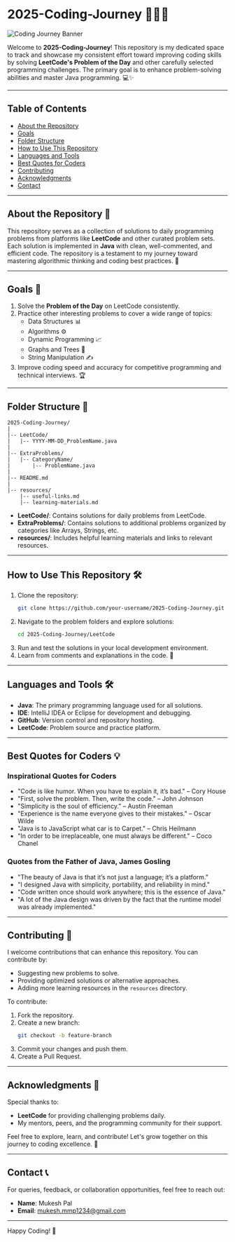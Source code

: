 # 2025-Coding-Journey 🚀👨‍💻

![Coding Journey Banner](https://user-images.githubusercontent.com/90236635/232446433-d5540fa2-fe28-4bb8-b929-cdb51fe61336.gif)

Welcome to **2025-Coding-Journey**! This repository is my dedicated space to track and showcase my consistent effort toward improving coding skills by solving **LeetCode's Problem of the Day** and other carefully selected programming challenges. The primary goal is to enhance problem-solving abilities and master Java programming. 💻✨

---

## Table of Contents

- [About the Repository](#about-the-repository)
- [Goals](#goals)
- [Folder Structure](#folder-structure)
- [How to Use This Repository](#how-to-use-this-repository)
- [Languages and Tools](#languages-and-tools)
- [Best Quotes for Coders](#best-quotes-for-coders)
- [Contributing](#contributing)
- [Acknowledgments](#acknowledgments)
- [Contact](#contact)

---

## About the Repository 📂

This repository serves as a collection of solutions to daily programming problems from platforms like **LeetCode** and other curated problem sets. Each solution is implemented in **Java** with clean, well-commented, and efficient code. The repository is a testament to my journey toward mastering algorithmic thinking and coding best practices. 🧠

---

## Goals 🎯

1. Solve the **Problem of the Day** on LeetCode consistently.
2. Practice other interesting problems to cover a wide range of topics:
   - Data Structures 📊
   - Algorithms ⚙️
   - Dynamic Programming 📈
   - Graphs and Trees 🌲
   - String Manipulation ✍️
3. Improve coding speed and accuracy for competitive programming and technical interviews. 🏆

---

## Folder Structure 📁

```
2025-Coding-Journey/
|
|-- LeetCode/
|   |-- YYYY-MM-DD_ProblemName.java
|
|-- ExtraProblems/
|   |-- CategoryName/
|       |-- ProblemName.java
|
|-- README.md
|
|-- resources/
    |-- useful-links.md
    |-- learning-materials.md
```

- **LeetCode/**: Contains solutions for daily problems from LeetCode.
- **ExtraProblems/**: Contains solutions to additional problems organized by categories like Arrays, Strings, etc.
- **resources/**: Includes helpful learning materials and links to relevant resources.

---

## How to Use This Repository 🛠️

1. Clone the repository:
   ```bash
   git clone https://github.com/your-username/2025-Coding-Journey.git
   ```
2. Navigate to the problem folders and explore solutions:
   ```bash
   cd 2025-Coding-Journey/LeetCode
   ```
3. Run and test the solutions in your local development environment.
4. Learn from comments and explanations in the code. 📖

---

## Languages and Tools 🛠️

- **Java**: The primary programming language used for all solutions.
- **IDE**: IntelliJ IDEA or Eclipse for development and debugging.
- **GitHub**: Version control and repository hosting.
- **LeetCode**: Problem source and practice platform.

---

## Best Quotes for Coders 💡

### Inspirational Quotes for Coders
- "Code is like humor. When you have to explain it, it’s bad." – Cory House
- "First, solve the problem. Then, write the code." – John Johnson
- "Simplicity is the soul of efficiency." – Austin Freeman
- "Experience is the name everyone gives to their mistakes." – Oscar Wilde
- "Java is to JavaScript what car is to Carpet." – Chris Heilmann
- "In order to be irreplaceable, one must always be different." – Coco Chanel

### Quotes from the Father of Java, James Gosling
- "The beauty of Java is that it’s not just a language; it’s a platform."
- "I designed Java with simplicity, portability, and reliability in mind."
- "Code written once should work anywhere; this is the essence of Java."
- "A lot of the Java design was driven by the fact that the runtime model was already implemented."

---

## Contributing 🤝

I welcome contributions that can enhance this repository. You can contribute by:
- Suggesting new problems to solve.
- Providing optimized solutions or alternative approaches.
- Adding more learning resources in the `resources` directory.

To contribute:
1. Fork the repository.
2. Create a new branch:
   ```bash
   git checkout -b feature-branch
   ```
3. Commit your changes and push them.
4. Create a Pull Request.

---

## Acknowledgments 🙌

Special thanks to:
- **LeetCode** for providing challenging problems daily.
- My mentors, peers, and the programming community for their support.

Feel free to explore, learn, and contribute! Let's grow together on this journey to coding excellence. 🌟

---

## Contact 📞

For queries, feedback, or collaboration opportunities, feel free to reach out:
- **Name**: Mukesh Pal
- **Email**: [mukesh.mmp1234@gmail.com](mailto:mukesh.mmp1234@gmail.com)

---

Happy Coding! 🚀
